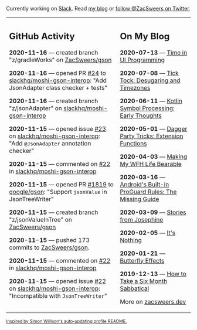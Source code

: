Currently working on [Slack](https://slack.com/). Read [my blog](https://zacsweers.dev/) or [follow @ZacSweers on Twitter](https://twitter.com/ZacSweers).

<table><tr><td valign="top" width="60%">

## GitHub Activity
<!-- githubActivity starts -->
**2020-11-16** — created branch "z/gradleWorks" on [ZacSweers/gson](https://api.github.com/repos/ZacSweers/gson)

**2020-11-16** — opened PR [#24](https://api.github.com/repos/slackhq/moshi-gson-interop/pulls/24) to [slackhq/moshi-gson-interop](https://api.github.com/repos/slackhq/moshi-gson-interop): "Add JsonAdapter class checker + tests"

**2020-11-16** — created branch "z/jsonAdapter" on [slackhq/moshi-gson-interop](https://api.github.com/repos/slackhq/moshi-gson-interop)

**2020-11-15** — opened issue [#23](https://api.github.com/repos/slackhq/moshi-gson-interop/issues/23) on [slackhq/moshi-gson-interop](https://api.github.com/repos/slackhq/moshi-gson-interop): "Add `@JsonAdapter` annotation checker"

**2020-11-15** — commented on [#22](https://github.com/slackhq/moshi-gson-interop/issues/22#issuecomment-727677474) in [slackhq/moshi-gson-interop](https://api.github.com/repos/slackhq/moshi-gson-interop)

**2020-11-15** — opened PR [#1819](https://api.github.com/repos/google/gson/pulls/1819) to [google/gson](https://api.github.com/repos/google/gson): "Support `jsonValue` in JsonTreeWriter"

**2020-11-15** — created branch "z/jsonValueInTree" on [ZacSweers/gson](https://api.github.com/repos/ZacSweers/gson)

**2020-11-15** — pushed 173 commits to [ZacSweers/gson](https://api.github.com/repos/ZacSweers/gson).

**2020-11-15** — commented on [#22](https://github.com/slackhq/moshi-gson-interop/issues/22#issuecomment-727660738) in [slackhq/moshi-gson-interop](https://api.github.com/repos/slackhq/moshi-gson-interop)

**2020-11-15** — opened issue [#22](https://api.github.com/repos/slackhq/moshi-gson-interop/issues/22) on [slackhq/moshi-gson-interop](https://api.github.com/repos/slackhq/moshi-gson-interop): "Incompatible with `JsonTreeWriter`"
<!-- githubActivity ends -->
</td><td valign="top" width="40%">

## On My Blog
<!-- blog starts -->
**2020-07-13** — [Time in UI Programming](https://www.zacsweers.dev/time-in-ui/)

**2020-07-08** — [Tick Tock: Desugaring and Timezones](https://www.zacsweers.dev/ticktock-desugaring-timezones/)

**2020-06-11** — [Kotlin Symbol Processing: Early Thoughts](https://www.zacsweers.dev/kotlin-symbol-processor-early-thoughts/)

**2020-05-01** — [Dagger Party Tricks: Extension Functions](https://www.zacsweers.dev/dagger-party-tricks-extension-functions/)

**2020-04-03** — [Making My WFH Life Bearable](https://www.zacsweers.dev/making-wfh-life-bearable/)

**2020-03-16** — [Android's Built-in ProGuard Rules: The Missing Guide](https://www.zacsweers.dev/android-proguard-rules/)

**2020-03-09** — [Stories from Josephine](https://www.zacsweers.dev/stories-from-josephine/)

**2020-02-05** — [It's Nothing](https://www.zacsweers.dev/its-nothing/)

**2020-01-21** — [Butterfly Effects](https://www.zacsweers.dev/butterfly-effects/)

**2019-12-13** — [How to Take a Six Month Sabbatical](https://www.zacsweers.dev/how-to-take-a-six-month-sabbatical/)
<!-- blog ends -->
More on [zacsweers.dev](https://zacsweers.dev/)
</td></tr></table>

<sub><a href="https://simonwillison.net/2020/Jul/10/self-updating-profile-readme/">Inspired by Simon Willison's auto-updating profile README.</a></sub>